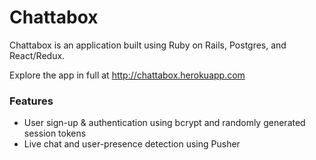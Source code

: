 # Chattabox

Chattabox is an application built using Ruby on Rails, Postgres, and React/Redux.

Explore the app in full at http://chattabox.herokuapp.com

### Features
* User sign-up & authentication using bcrypt and randomly generated session tokens
* Live chat and user-presence detection using Pusher
